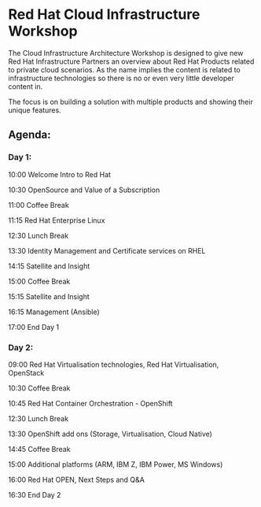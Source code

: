 # Red Hat Cloud Infrastructure Workshop

The Cloud Infrastructure Architecture Workshop is designed to give new Red Hat Infrastructure Partners an overview about Red Hat Products related to private cloud scenarios. As the name implies the content is related to infrastructure technologies so there is no or even very little developer content in. 

The focus is on building a solution with multiple products and showing their unique features. 

## Agenda:

### Day 1:        

10:00 Welcome Intro to Red Hat

10:30 OpenSource and Value of a Subscription

11:00 Coffee Break

11:15 Red Hat Enterprise Linux 

12:30 Lunch Break

13:30 Identity Management and Certificate services on RHEL 

14:15 Satellite and Insight

15:00 Coffee Break

15:15 Satellite and Insight

16:15 Management (Ansible)

17:00 End Day 1

### Day 2:        

09:00 Red Hat Virtualisation technologies, Red Hat Virtualisation, OpenStack

10:30 Coffee Break

10:45 Red Hat Container Orchestration - OpenShift

12:30 Lunch Break

13:30 OpenShift add ons (Storage, Virtualisation, Cloud Native)

14:45 Coffee Break

15:00 Additional platforms (ARM, IBM Z, IBM Power, MS Windows)

16:00 Red Hat OPEN, Next Steps and Q&A        

16:30 End Day 2
